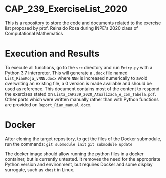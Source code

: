 # CAP_239_ExerciseList_2020
This is a repository to store the code and documents related to the exercise list proposed by prof. Reinaldo Rosa during INPE's 2020 class of Computational Mathematics

# Execution and Results
To execute all functions, go to the `src` directory and run `Entry.py` with a Python 3.7 interpreter. This will generate a `.docx` file named `List_RianKoja_vNNN.docx` where `NNN` is increased numerically to avoid overwriting an existing file, a 0 version is made available and should be used as reference. This document contains most of the content to respond the exercises stated on `Lista_CAP239_2020_Atualizada_e_com_Tabela.pdf`. Other parts which were written manually rather than with Python functions are provided on `Report_Rian_manual.docx`.

# Docker
After cloning the target repository, to get the files of the Docker submodule, run the commands:
`git submodule init`
`git submodule update`

The docker image should allow running the python files in a docker container, but is currently untested. It removes the need for the appropriate Python version and environment, but requires Docker and some display surrogate, such as `xhost` in Linux.